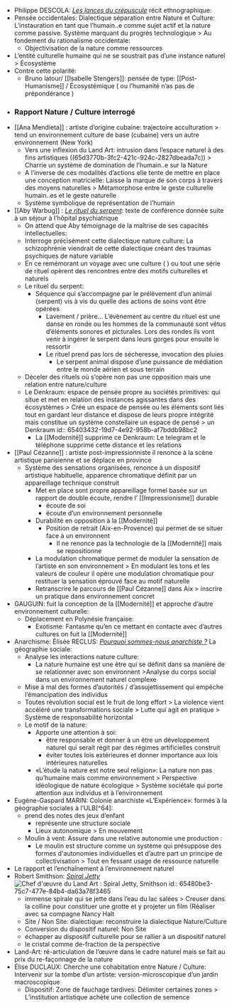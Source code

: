 - Philippe DESCOLA: [*Les lances du crépuscule*](https://www.babelio.com/livres/Descola-Les-Lances-du-crepuscule/1418267) récit ethnographique:
- Pensée occidentales: Dialectique séparation entre Nature et Culture: L’instauration en tant que l’humain..e comme sujet actif et la nature comme passive. Système marquant du progrès technologique > Au fondement du rationalisme occidentale:
	- Objectivisation de la nature comme ressources
- L’entité culturelle humaine qui ne se soustrait pas d’une instance naturel > Écosystème
- Contre cette polarité:
	- Bruno latour/ [[Isabelle Stengers]]: pensée de type: [[Post-Humanisme]] / Écosystémique ( ou l’humanité n’as pas de prépondérance )
- ### Rapport Nature / Culture interrogé
- [[Ana Mendieta]] : artiste d’origine cubaine: trajectoire acculturation > tend un environnement culture de base (cubaine) vers un autre environnement (New York)
	- Vers une inflexion du Land Art: intrusion dans l’espace naturel à des fins artistiques ((65d3770b-3fc2-421c-924c-2827dbeada7c)) > Charrie un système de domination de l’humain..e sur la Nature
	- A l’inverse de ces modalités d’actions elle tente de mettre en place une conception matricielle: Laisse la marque de son corps à travers des moyens naturelles > Métamorphose entre le geste culturelle humain..es et le geste naturelle
	- Système symbolique de représentation de l’humain
- [[Aby Warbug]] : [*Le rituel du serpent*](https://journals.openedition.org/critiquedart/1844): texte de conférence donnée suite à un séjour à l’hôpital psychiatrique
	- On attend que Aby témoignage de la maîtrise de ses capacités intellectuelles:
	- Interroge précisément cette dialectique nature culture: La schizophrénie viendrait de cette dialectique créant des traumas psychiques de nature variable
	- En ce remémorant un voyage avec une culture ( ) ou tout une série de rituel opèrent des rencontres entre des motifs culturelles et naturels
	- Le rituel du serpent:
		- Séquence qui s’accompagne par le prélèvement d’un animal (serpent) vis à vis du quelle des actions de soins vont être opérées
			- Lavement / prière… L’évènement au centre du rituel est une danse en ronde ou les hommes de la communauté sont vêtus d’éléments sonores et picturales. Lors des rondes ils vont venir à ingérer le serpent dans leurs gorges pour ensuite le ressortir
			- Le rituel prend pas lors de sécheresse, invocation des pluies
				- Le serpent animal dispose d’une puissance de médiation entre le monde aérien et sous terrain
	- Déceler des rituels où s’opère non pas une opposition mais une relation entre nature/culture
	- Le Denkraum: espace de pensée propre au sociétés primitives: qui situe et met en relation des instances agissantes dans des écosystèmes > Crée un espace de pensée ou les éléments sont liés tout en gardant leur distance et dispose de leurs propre intégrité mais constitue un système constellaire un espace de pensé > un Denkraum
	  id:: 65403432-19d7-4e92-958b-af7bddb98bc2
		- La [[Modernité]] supprime ce Denkraum: Le telegram et le téléphone supprime cette distance et les relations
- [[Paul Cézanne]] : artiste post-impressionniste il renonce à la scène artistique parisienne et se déplace en province
	- Système des sensations organisées, renonce à un dispositif artistique habituelle, apparence chromatique définit par un appareillage technique construit
		- Met en place sont propre appareillage formel basée sur un rapport de double écoute, rendre l’ [[Impressionisme]]  durable
			- écoute de soi
			- écoute d’un environnement personnelle
		- Durabilité en opposition à la [[Modernité]]
			- Position de retrait (Aix-en-Provence) qui permet de se situer face à un environnent
				- Il ne renonce pas la technologie de la [[Modernité]] mais se repositionne
		- La modulation chromatique permet de moduler la sensation de l’artiste en son environnement > En modulant les tons et les valeurs de couleur il opère une modulation chromatique pour restituer la sensation éprouvé face au motif naturelle
		- Retranscrire le parcours de [[Paul Cézanne]] dans Aix > inscrire un pratique dans environnement concret
- GAUGUIN: fuit la conception de la [[Modernité]] et approche d’autre environnement culturelle:
	- Déplacement en Polynésie française:
		- Exotisme: Fantasme qu’en ce mettant en contacte avec d’autres cultures on fuit la [[Modernité]]
- Anarchisme: Élisée RECLUS: [*Pourquoi sommes-nous anarchiste ?*](https://fr.wikisource.org/wiki/Pourquoi_sommes-nous_anarchistes_%3F) La géographie sociale:
	- Analyse les interactions nature culture:
		- La nature humaine est une être qui se définit dans sa manière de se relationner avec son environnent >Analyse du corps social dans un environnement naturel complexe
	- Mise à mal des formes d’autorités / d’assujettissement qui empêche l’émancipation des individus
	- Toutes révolution social est le fruit de long effort > La violence vient accéléré une transformations sociale > Lutte qui agit en pratique > Système de responsabilité horizontal
	- Le motif de la nature:
		- Apporte une attention à soi:
			- être responsable et donner à un être un développement naturel qui serait régit par des régimes artificielles construit
			- éviter toutes lois extérieures et donner importance aux lois intérieures naturelles
		- «L’étude la nature est notre seul religion»: La nature non pas qu’humaine mais comme environnement > Perspective idéologique de nature écologique > Système sociétale qui porte attention aux individus et à l’environnement
- Eugène-Gaspard MARIN: Colonie anarchiste «L’Expérience»:  formés à la géographie sociales à l’ULB[^64]:
	- prend des notes des jeux d’enfant
		- représente une structure sociale
		- Lieux autonomique > En mouvement
	- Moulin à vent: Assure dans une relative autonomie une production :
		- Le moulin est structure comme un système qui présuppose des formes d'autonomies individuelles et d’autre part un principe de collectivisation > Tout en fessant usage de ressource naturelle
- Le rapport et l’enchaînement à l’environnement naturel
- Robert Smithson: [*Spiral Jetty*](https://blog.artsper.com/fr/la-minute-arty/chef-doeuvre-art-contemporain-spiral-jetty-smithson/) ![Chef d'œuvre du Land Art : Spiral Jetty, Smithson](https://blog.artsper.com/wp-content/uploads/2014/04/New-Featured-Image-1200-x-675-2-min_11zon.jpg)
  id:: 65480be3-75c7-477e-84b4-da63a78f3465
	- immense spirale qui se jette dans l’eau du lac salées > Creuser dans la colline pour constituer une grotte et y projeter un film (Réaliser avec sa compagne Nancy Halt
	- Site / Non Site: dialectique: reconstruire la dialectique Nature/Culture
	- Conversion du dispositif naturel: Non Site
	- échapper au dispositif culturelle pour se rallier à un dispositif naturel
	- le cristal comme de-fraction de la perspective
- Land-Art: ré-articulation de l’œuvre dans le cadre naturel mais se fait au prix du re-façonnage de la nature
- Élise DUCLAUX:  Cherche une cohabitation entre Nature / Culture: Intervenir sur la tombe d’un artiste: version-microscopique d’un jardin macroscopique
	- Dispositif: Zone de fauchage tardives:  Délimiter certaines zones > L’institution artistique achète une collection de semence